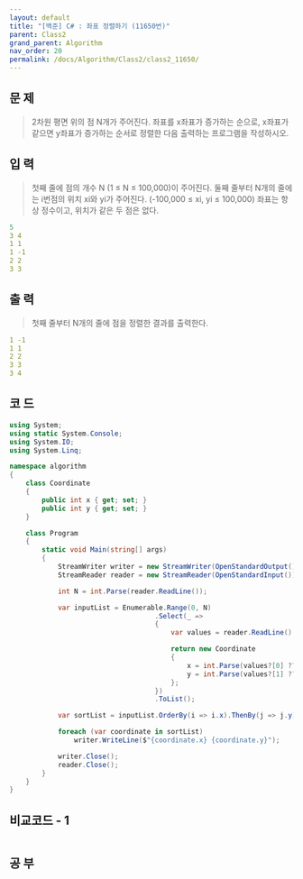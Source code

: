 ```yaml
---
layout: default
title: "[백준] C# : 좌표 정렬하기 (11650번)"
parent: Class2
grand_parent: Algorithm
nav_order: 20
permalink: /docs/Algorithm/Class2/class2_11650/
---
```


## 문 제

> 2차원 평면 위의 점 N개가 주어진다. 좌표를 x좌표가 증가하는 순으로, x좌표가 같으면 y좌표가 증가하는 순서로 정렬한 다음 출력하는 프로그램을 작성하시오.


## 입 력

> 첫째 줄에 점의 개수 N (1 ≤ N ≤ 100,000)이 주어진다. 둘째 줄부터 N개의 줄에는 i번점의 위치 xi와 yi가 주어진다. (-100,000 ≤ xi, yi ≤ 100,000) 좌표는 항상 정수이고, 위치가 같은 두 점은 없다.

```yaml
5
3 4
1 1
1 -1
2 2
3 3
```

## 출 력

> 첫째 줄부터 N개의 줄에 점을 정렬한 결과를 출력한다.


```yaml
1 -1
1 1
2 2
3 3
3 4
```

## 코 드

<div class="code-example" markdown="1">

```csharp
using System;
using static System.Console;
using System.IO;
using System.Linq;

namespace algorithm
{
    class Coordinate
    {
        public int x { get; set; }
        public int y { get; set; }
    }

    class Program
    {
        static void Main(string[] args)
        {
            StreamWriter writer = new StreamWriter(OpenStandardOutput());
            StreamReader reader = new StreamReader(OpenStandardInput());

            int N = int.Parse(reader.ReadLine());

            var inputList = Enumerable.Range(0, N)
                                    .Select(_ =>
                                    {
                                        var values = reader.ReadLine().Split(' ');

                                        return new Coordinate
                                        {
                                            x = int.Parse(values?[0] ?? "0"),
                                            y = int.Parse(values?[1] ?? "0")
                                        };
                                    })
                                    .ToList();

            var sortList = inputList.OrderBy(i => i.x).ThenBy(j => j.y).ToList();

            foreach (var coordinate in sortList)
                writer.WriteLine($"{coordinate.x} {coordinate.y}");

            writer.Close();
            reader.Close();
        }
    }
}
```

</div>

## 비교코드 - 1

<div class="code-example" markdown="1">

```csharp

```

</div>

## 공 부
